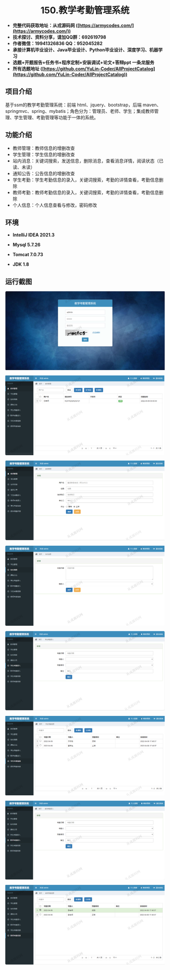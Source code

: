<p><h1 align="center">150.教学考勤管理系统</h1></p>

- <b>完整代码获取地址：从戎源码网 ([https://armycodes.com/](https://armycodes.com/))</b>
- <b>技术探讨、资料分享，请加QQ群：692619798</b> 
- <b>作者微信：19941326836  QQ：952045282</b> 
- <b>承接计算机毕业设计、Java毕业设计、Python毕业设计、深度学习、机器学习</b>
- <b>选题+开题报告+任务书+程序定制+安装调试+论文+答辩ppt 一条龙服务</b>
- <b>所有选题地址 ([https://github.com/YuLin-Coder/AllProjectCatalog](https://github.com/YuLin-Coder/AllProjectCatalog)) </b>

## 项目介绍
基于ssm的教学考勤管理系统：前端 html、jquery、bootstrap，后端 maven、springmvc、spring、mybatis；角色分为：管理员、老师、学生；集成教师管理、学生管理、考勤管理等功能于一体的系统。

## 功能介绍

- 教师管理：教师信息的增删改查
- 学生管理：学生信息的增删改查
- 站内消息：关键词搜索，发送信息，删除消息，查看消息详情，阅读状态（已读、未读）
- 通知公告：公告信息的增删改查
- 学生考勤：学生考勤信息的录入，关键词搜索，考勤的详情查看，考勤信息删除
- 教师考勤：教师考勤信息的录入，关键词搜索，考勤的详情查看，考勤信息删除
- 个人信息：个人信息查看与修改，密码修改

## 环境

- <b>IntelliJ IDEA 2021.3</b>

- <b>Mysql 5.7.26</b>

- <b>Tomcat 7.0.73</b>

- <b>JDK 1.8</b>

## 运行截图
![](screenshot/1.png)

![](screenshot/2.png)

![](screenshot/3.png)

![](screenshot/4.png)

![](screenshot/5.png)

![](screenshot/6.png)

![](screenshot/7.png)

![](screenshot/8.png)
